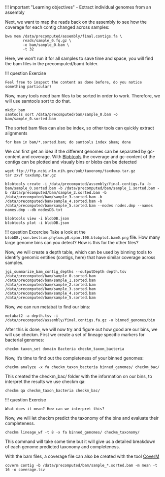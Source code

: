 !!! important "Learning objectives"
    - Extract individual genomes from an assembly

Next, we want to map the reads back on the assembly to see how the coverage for each contig changed across samples:

    bwa mem /data/precomputed/assembly/final.contigs.fa \
            reads/sample_0.fq.gz \
            -o bam/sample_0.bam \
            -t 32

Here, we won’t run it for all samples to save time and space, you will find the bam files in the precomputed/bam/ folder. 

!!! question Exercise

    Feel free to inspect the content as done before, do you notice something particular?

Now, many tools need bam files to be sorted in order to work. Therefore, we will use samtools sort to do that.

    mkdir bam
    samtools sort /data/precomputed/bam/sample_0.bam -o bam/sample_0.sorted.bam

The sorted bam files can also be index, so other tools can quickly extract alignments

    for bam in bam/*.sorted.bam; do samtools index $bam; done

We can first get an idea if the different genomes can be separated by gc-content and coverage. With [Blobtools](https://github.com/DRL/blobtools) the coverage and gc-content of the contigs can be plotted and visualy bins or blobs can be detected

    wget ftp://ftp.ncbi.nlm.nih.gov/pub/taxonomy/taxdump.tar.gz
    tar zxvf taxdump.tar.gz

    blobtools create -i /data/precomputed/assembly/final.contigs.fa -b bam/sample_0.sorted.bam -b /data/precomputed/bam/sample_1.sorted.bam -b /data/precomputed/bam/sample_2.sorted.bam -b /data/precomputed/bam/sample_3.sorted.bam -b /data/precomputed/bam/sample_4.sorted.bam -b /data/precomputed/bam/sample_5.sorted.bam --nodes nodes.dmp --names names.dmp --db nodesDB.txt

    blobtools view -i blobDB.json
    blobtools plot -i blobDB.json

!!! question Excercise
    Take a look at the `blobDB.json.bestsum.phylum.p8.span.100.blobplot.bam0.png` file. How many large genome bins can you detect? How is this for the other files?


Now, we will create a depth table, which can be used by binning tools to identify genomic entities (contigs, here) that have similar coverage across samples.

    jgi_summarize_bam_contig_depths --outputDepth depth.tsv /data/precomputed/bam/sample_0.sorted.bam /data/precomputed/bam/sample_1.sorted.bam /data/precomputed/bam/sample_2.sorted.bam /data/precomputed/bam/sample_3.sorted.bam /data/precomputed/bam/sample_4.sorted.bam /data/precomputed/bam/sample_5.sorted.bam

Now, we can run metabat to find our bins:

    metabat2 -a depth.tsv -i /data/precomputed/assembly/final.contigs.fa.gz -o binned_genomes/bin

After this is done, we will now try and figure out how good are our bins, we will use checkm. First we create a set of lineage specific markers for bacterial genomes:

    checkm taxon_set domain Bacteria checkm_taxon_bacteria

Now, it’s time to find out the completeness of your binned genomes:

    checkm analyze -x fa checkm_taxon_bacteria binned_genomes/ checkm_bac/

This created the checkm_bac/ folder with the information on our bins, to interpret the results we use checkm qa:

    checkm qa checkm_taxon_bacteria checkm_bac/

!!! question Exercise

    What does it mean? How can we interpret this?

Now, we will let checkm predict the taxonomy of the bins and evaluate their completeness.

    checkm lineage_wf -t 8 -x fa binned_genomes/ checkm_taxonomy/

This command will take some time but it will give us a detailed breakdown of each genome predicted taxonomy and completeness.

With the bam files, a coverage file can also be created with the tool [CoverM](https://github.com/wwood/CoverM)

    coverm contig -b /data/precomputed/bam/sample_*.sorted.bam -m mean -t 16 -o coverage.tsv